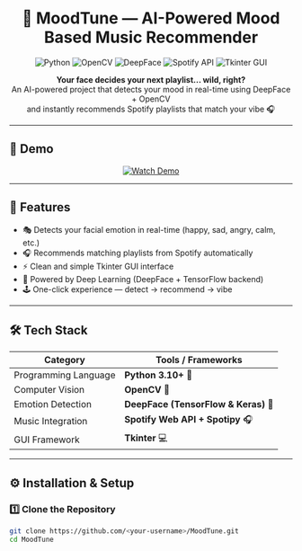 <h1 align="center">🎵 MoodTune — AI-Powered Mood Based Music Recommender</h1>

<p align="center">
  <img src="https://img.shields.io/badge/Python-3.10+-blue?logo=python" alt="Python">
  <img src="https://img.shields.io/badge/OpenCV-Computer%20Vision-green?logo=opencv" alt="OpenCV">
  <img src="https://img.shields.io/badge/DeepFace-Emotion%20Detection-orange" alt="DeepFace">
  <img src="https://img.shields.io/badge/Spotify-API-brightgreen?logo=spotify" alt="Spotify API">
  <img src="https://img.shields.io/badge/Tkinter-GUI-lightgrey" alt="Tkinter GUI">
</p>

<p align="center">
  <b>Your face decides your next playlist... wild, right?</b><br>
  An AI-powered project that detects your mood in real-time using DeepFace + OpenCV<br>
  and instantly recommends Spotify playlists that match your vibe 🎧
</p>

---

## 🎥 Demo

<p align="center">
  <a href="Recording%202025-10-20%20144647.mp4">
    <img src="https://img.shields.io/badge/▶️-Watch%20Demo-red?style=for-the-badge" alt="Watch Demo">
  </a>
</p>

---

## 🚀 Features

- 🎭 Detects your facial emotion in real-time (happy, sad, angry, calm, etc.)
- 🎧 Recommends matching playlists from Spotify automatically
- ⚡ Clean and simple Tkinter GUI interface
- 🧠 Powered by Deep Learning (DeepFace + TensorFlow backend)
- 🕹️ One-click experience — detect → recommend → vibe

---

## 🛠️ Tech Stack

| Category | Tools / Frameworks |
|-----------|--------------------|
| Programming Language | **Python 3.10+** 🐍 |
| Computer Vision | **OpenCV** 🎥 |
| Emotion Detection | **DeepFace (TensorFlow & Keras)** 🤖 |
| Music Integration | **Spotify Web API + Spotipy** 🎧 |
| GUI Framework | **Tkinter** 💻 |

---

## ⚙️ Installation & Setup

### 1️⃣ Clone the Repository
```bash
git clone https://github.com/<your-username>/MoodTune.git
cd MoodTune
